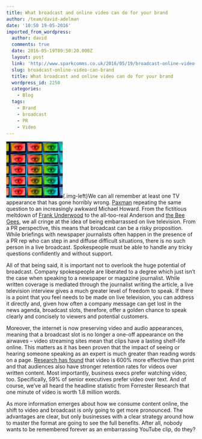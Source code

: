 ```yaml
---
title: What broadcast and online video can do for your brand
author: /team/david-adelman
date: '10:50 19-05-2016'
imported_from_wordpress:
  author: david
  comments: true
  date: 2016-05-19T09:50:20.000Z
  layout: post
  link: 'http://www.sparkcomms.co.uk/2016/05/19/broadcast-online-video-can-brand/'
  slug: broadcast-online-video-can-brand
  title: What broadcast and online video can do for your brand
  wordpress_id: 2250
  categories:
    - Blog
  tags:
    - Brand
    - broadcast
    - PR
    - Video
---
```


![monitor-1054710_640](monitor-1054710_640-150x150.jpg){.img-left}We can all remember at least one TV appearance that has gone horribly wrong. [Paxman](https://www.youtube.com/watch?v=Uwlsd8RAoqI) repeating the same question to an increasingly awkward Michael Howard. From the fictitious meltdown of [Frank Underwood](https://www.youtube.com/watch?v=LE7GKvXTazE) to the all-too-real Anderson and [the Bee Gees](https://www.youtube.com/watch?v=VHa6vYq6Nyk), we all cringe at the idea of being embarrassed on live television. From a PR perspective, this means that broadcast can be a risky proposition. While briefings with newspaper journalists often happen in the presence of a PR rep who can step in and diffuse difficult situations, there is no such person in a live broadcast. Spokespeople must be able to handle any tricky questions confidently and without support.

All of that being said, it is important not to overlook the huge potential of broadcast. Company spokespeople are liberated to a degree which just isn’t the case when speaking to a newspaper or magazine journalist. While written coverage is mediated through the journalist writing the article, a live television interview gives a much greater level of freedom to speak. If there is a point that you feel needs to be made on live television, you can address it directly and, given how often a company message can get lost in the news agenda, broadcast slots, therefore, offer a golden chance to speak clearly and concisely to viewers and potential customers.

Moreover, the internet is now preserving video and audio appearances, meaning that a broadcast slot is no longer a one-off appearance on the airwaves – video streaming sites mean that clips have a lasting shelf-life online. This matters as it has been proven that the impact of seeing or hearing someone speaking as an expert is much greater than reading words on a page. [Research has found](https://www.singlegrain.com/video-marketing/just-stats-science-video-engagement/) that video is 600% more effective than print and that audiences also have stronger retention rates for videos over written content. Most importantly, business execs prefer watching video, too. Specifically, 59% of senior executives prefer video over text. And of course, we’ve all heard the headline statistic from Forrester Research that one minute of video is worth 1.8 million words.

As more information emerges about how we consume content online, the shift to video and broadcast is only going to get more pronounced. The advantages are clear, but only businesses with a clear strategy around how to master the format are going to see the full benefits. After all, nobody wants to be remembered forever as an embarrassing YouTube clip, do they?
